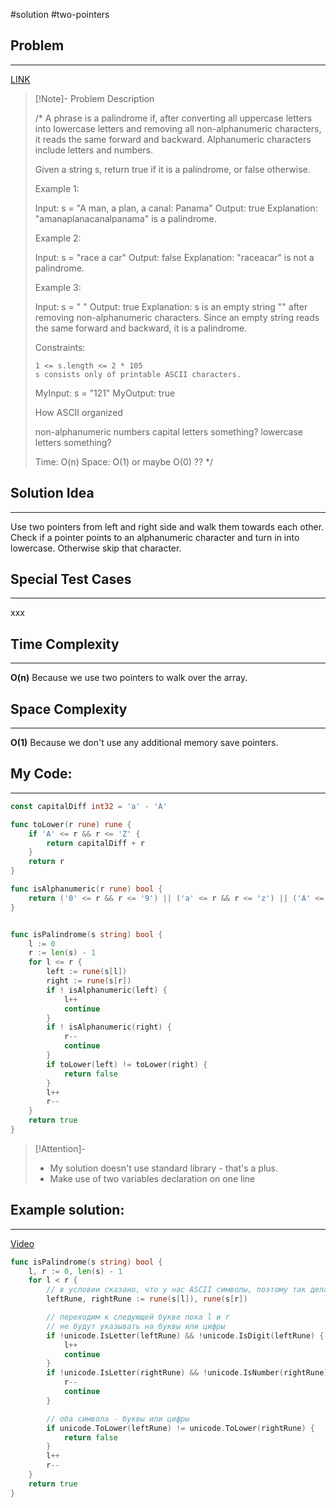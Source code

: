 #solution
#two-pointers 
## Problem
___
[LINK](https://leetcode.com/problems/valid-palindrome/description/)

>[!Note]- Problem Description
>
> /*
> A phrase is a palindrome if, after converting all uppercase letters into lowercase letters and removing all non-alphanumeric characters, 
> it reads the same forward and backward. Alphanumeric characters include letters and numbers.
> 
> Given a string s, return true if it is a palindrome, or false otherwise.
> 
>  
> 
> Example 1:
> 
> Input: s = "A man, a plan, a canal: Panama"
> Output: true
> Explanation: "amanaplanacanalpanama" is a palindrome.
> 
> Example 2:
> 
> Input: s = "race a car"
> Output: false
> Explanation: "raceacar" is not a palindrome.
> 
> Example 3:
> 
> Input: s = " "
> Output: true
> Explanation: s is an empty string "" after removing non-alphanumeric characters.
> Since an empty string reads the same forward and backward, it is a palindrome.
> 
>  
> 
> Constraints:
> 
>     1 <= s.length <= 2 * 105
>     s consists only of printable ASCII characters.
> 
> MyInput: s = "121"
> MyOutput: true
> 
> 
> How ASCII organized
> 
> non-alphanumeric
> numbers
> capital letters
> something?
> lowercase letters
> something?
> 
> Time: O(n)
> Space: O(1) or maybe O(0) ??
> */

## Solution Idea
___
Use two pointers from left and right side and walk them towards each other. Check if a pointer points to an alphanumeric character and turn in into lowercase. Otherwise skip that character. 

## Special Test Cases
___
xxx

## Time Complexity
___
**O(n)** 
Because we use two pointers to walk over the array.

## Space Complexity
___
**O(1)**
Because we don't use any additional memory save pointers.


## My Code:
___
```go
const capitalDiff int32 = 'a' - 'A'

func toLower(r rune) rune {
    if 'A' <= r && r <= 'Z' {
        return capitalDiff + r
    }
    return r
}

func isAlphanumeric(r rune) bool {
    return ('0' <= r && r <= '9') || ('a' <= r && r <= 'z') || ('A' <= r && r <= 'Z')
}


func isPalindrome(s string) bool {
    l := 0
    r := len(s) - 1
    for l <= r {
        left := rune(s[l])
        right := rune(s[r])
        if ! isAlphanumeric(left) {
            l++
            continue
        }
        if ! isAlphanumeric(right) {
            r--
            continue
        }
        if toLower(left) != toLower(right) {
            return false
        }
        l++
        r--
    }
    return true
}
```

> [!Attention]-
> - My solution doesn't use standard library - that's a plus.
> - Make use of two variables declaration on one line


## Example solution:
___
[Video](https://kinescope.io/s9YYQkqxwKioSSPPXDNWrw)

```go
func isPalindrome(s string) bool {
    l, r := 0, len(s) - 1
    for l < r {
        // в условии сказано, что у нас ASCII символы, поэтому так делать можно
        leftRune, rightRune := rune(s[l]), rune(s[r])

        // переходим к следующей букве пока l и r
        // не будут указывать на буквы или цифры
        if !unicode.IsLetter(leftRune) && !unicode.IsDigit(leftRune) {
            l++
            continue
        }
        if !unicode.IsLetter(rightRune) && !unicode.IsNumber(rightRune) {
            r--
            continue
        }

        // оба символа - буквы или цифры
        if unicode.ToLower(leftRune) != unicode.ToLower(rightRune) {
            return false
        }
        l++
        r--
    }
    return true
}
```